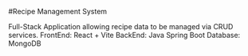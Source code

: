 #Recipe Management System

Full-Stack Application allowing recipe data to be managed via CRUD services.
FrontEnd: React + Vite
BackEnd: Java Spring Boot
Database: MongoDB
